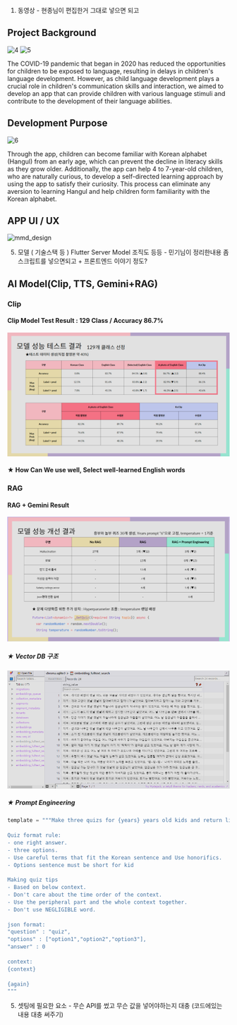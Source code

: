 1. 동영상 - 현종님이 편집한거 그대로 넣으면 되고
## Project Background  
![4](https://github.com/choikanghoon/mmd/assets/149550120/53304af5-e5e3-41be-a6f2-a91e7f95d918)
![5](https://github.com/choikanghoon/mmd/assets/149550120/397cc201-6a84-47c0-953e-8633b8e0f4cd)

The COVID-19 pandemic that began in 2020 has reduced the opportunities for children to be exposed to language, resulting in delays in children's language development. However, as child language development plays a crucial role in children's communication skills and interaction, we aimed to develop an app that can provide children with various language stimuli and contribute to the development of their language abilities.

## Development Purpose
![6](https://github.com/choikanghoon/mmd/assets/149550120/2bb61a0b-428c-4042-a98b-dcaf14908e90)


Through the app, children can become familiar with Korean alphabet (Hangul) from an early age, which can prevent the decline in literacy skills as they grow older. Additionally, the app can help 4 to 7-year-old children, who are naturally curious, to develop a self-directed learning approach by using the app to satisfy their curiosity.
This process can eliminate any aversion to learning Hangul and help children form familiarity with the Korean alphabet.

## APP UI / UX
![mmd_design](https://github.com/choikanghoon/mmd/assets/149554171/8ef2c56b-5682-4f38-bf5b-63220272ef28)


5. 모델 ( 기술스택 등 ) Flutter Server Model 조직도 등등 - 민기님이 정리한내용 좀 스크립트를 넣으면되고 + 프론트엔드 이야기 정도?

## AI Model(Clip, TTS, Gemini+RAG)

### Clip

#### Clip Model Test Result : 129 Class / Accuracy 86.7%
![clip_result](_AI_model/clip_result.png)

#### ★ How Can We use well, Select well-learned English words

### RAG

#### RAG + Gemini Result
![rag_result](_AI_model/rag_result.png)

##### ★ Vector DB 구조
![rag_vectordb](_AI_model/rag_vectordb.png)

##### ★ Prompt Engineering
```python
template = """Make three quizs for {years} years old kids and return list like '[json, json, json]'.

Quiz format rule:
- one right answer.
- three options.
- Use careful terms that fit the Korean sentence and Use honorifics.
- Options sentence must be short for kid

Making quiz tips
- Based on below context.
- Don't care about the time order of the context.
- Use the peripheral part and the whole context together.
- Don't use NEGLIGIBLE word.

json format: 
"question" : "quiz",
"options" : ["option1","option2","option3"],
"answer" : 0

context:
{context}

{again}
"""
```

5. 셋팅에 필요한 요소 - 무슨 API를 썼고 무슨 값을 넣어야하는지 대충 (코드에있는 내용 대충 써주기)
